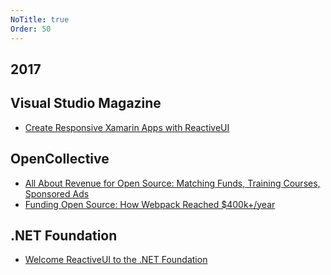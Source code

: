 ```yaml
---
NoTitle: true
Order: 50
---
```


## 2017

## Visual Studio Magazine
* [Create Responsive Xamarin Apps with ReactiveUI](https://visualstudiomagazine.com/articles/2017/10/01/create-responsive.aspx)

## OpenCollective
* [All About Revenue for Open Source: Matching Funds, Training Courses, Sponsored Ads](https://medium.com/open-collective/august-2017-news-revenue-for-open-source-df1aec08939e)
* [Funding Open Source: How Webpack Reached $400k+/year](https://medium.com/open-collective/funding-open-source-how-webpack-reached-400k-year-dfb6d8384e19)

## .NET Foundation
* [Welcome ReactiveUI to the .NET Foundation](https://dotnetfoundation.org/blog/welcome-reactiveui-to-the-net-foundation)
